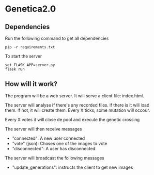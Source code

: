 # Genetica2.0

## Dependencies

Run the following command to get all dependencies

```
pip -r requirements.txt
```

To start the server

```
set FLASK_APP=server.py 
flask run
```

## How will it work?

The program will be a web server. It will serve a client file: index.html.

The server will analyse if there's any recorded files. If there is it will load them. If not, it will create them.
Every X ticks, some mutation will occour.

Every X votes it will close de pool and execute the genetic crossing

The server will then receive messages
- "connected": A new user connected
- "vote" (json): Choses one of the images to vote
- "disconnected": A user has disconnected

The server will broadcast the following messages
- "update_generations": instructs the client to get new images
